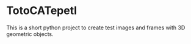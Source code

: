 # TotoCATepetl
This is a short python project to create test images and frames with 3D geometric objects.
